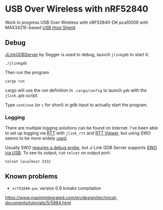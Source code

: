# USB Over Wireless with nRF52840

Work in progress USB Over Wireless with nRF52840-DK pca10056 with MAX3421E-based [USB Host Shield].


## Debug

[JLinkGDBServer] by Segger is used to debug, launch `jlinkgdb` to start it:

```
./jlinkgdb
```

Then run the program
```
cargo run
```
cargo will use the run definition in `.cargo/config` to launch `gdb` with the `jlink.gdb` script.

Type `continue` (or `c` for short) in gdb input to actually start the program.

### Logging
There are multiple logging solutions can be found on Internet. 
I've been able to set up logging via [RTT] with `jlink_rtt` and [RTT Viewer], but using SWO seems to be 
more widely [used](https://github.com/blueluna/nrf52840-dk-experiments). 

Usually SWO [requires a debug probe](https://mcuoneclipse.com/2016/10/17/tutorial-using-single-wire-output-swo-with-arm-cortex-m-and-eclipse/), 
but J-Link GDB Server supports [SWO via USB]. To see its output, run `telnet` on output port:
```
telnet localhost 2332
```


## Known problems

- `nrf52840-pac` version 0.9 breaks compilation

https://www.maximintegrated.com/en/design/technical-documents/tutorials/5/5884.html

[JLinkGDBServer]:https://www.segger.com/products/debug-probes/j-link/tools/j-link-gdb-server/about-j-link-gdb-server/
[NRF Logger module]:https://infocenter.nordicsemi.com/index.jsp?topic=%2Fug_getting_started%2FUG%2Fgs%2Fdevelop_sw.html&cp=1_0_2
[RTT]:https://www.segger.com/products/debug-probes/j-link/technology/about-real-time-transfer/
[RTT Viewer]:https://www.segger.com/products/debug-probes/j-link/tools/rtt-viewer/
[SWO via USB]:https://wiki.segger.com/How_to_use_SWO_with_GDB
[USB Host Shield]:https://www.arduino.cc/en/Main/ArduinoUSBHostShield
[USB Host Shield schematics]:https://www.arduino.cc/en/uploads/Main/USBHostShield-Rev2.pdf
[MAX3421E Programming Guide]:https://pdfserv.maximintegrated.com/en/an/AN3785.pdf